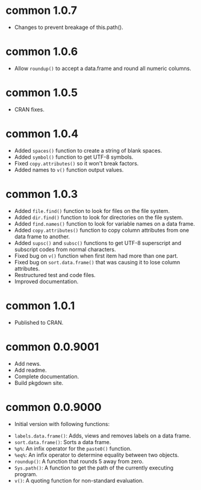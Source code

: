 # common 1.0.7

* Changes to prevent breakage of this.path().

# common 1.0.6

* Allow `roundup()` to accept a data.frame and round all numeric columns.

# common 1.0.5

* CRAN fixes.

# common 1.0.4

* Added `spaces()` function to create a string of blank spaces.
* Added `symbol()` function to get UTF-8 symbols.  
* Fixed `copy.attributes()` so it won't break factors.
* Added names to `v()` function output values.

# common 1.0.3

* Added `file.find()` function to look for files on the file system.
* Added `dir.find()` function to look for directories on the file system.
* Added `find.names()` function to look for variable names on a data frame.
* Added `copy.attributes()` function to copy column attributes from 
one data frame to another.
* Added `supsc()` and `subsc()` functions to get UTF-8 superscript and subscript
codes from normal characters.
* Fixed bug on `v()` function when first item had more than one part.
* Fixed bug on `sort.data.frame()` that was causing it to lose column attributes.
* Restructured test and code files.
* Improved documentation.

# common 1.0.1

* Published to CRAN.

# common 0.0.9001

* Add news.
* Add readme.
* Complete documentation.
* Build pkgdown site.

# common 0.0.9000

* Initial version with following functions: 
- `labels.data.frame()`: Adds, views and removes labels on a data frame.
- `sort.data.frame()`: Sorts a data frame.
- `%p%`: An infix operator for the `paste0()` function.
- `%eq%`: An infix operator to determine equality between two objects.
- `roundup()`: A function that rounds 5 away from zero.
- `Sys.path()`: A function to get the path of the currently executing program.
- `v()`: A quoting function for non-standard evaluation.
